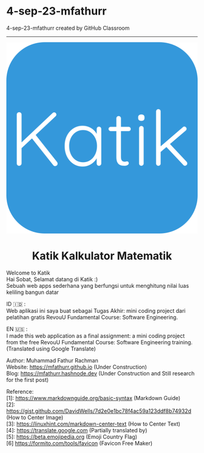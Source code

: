 # 4-sep-23-mfathurr
4-sep-23-mfathurr created by GitHub Classroom

---

<p align="center">
  <img src="/images/favicon.svg" alt="Icon Katik Kalkulator Matematik" />
</p>

<h1 align="center">Katik Kalkulator Matematik</h1>

Welcome to Katik  
Hai Sobat, Selamat datang di Katik :)  
Sebuah web apps sederhana yang berfungsi untuk menghitung nilai luas keliling bangun datar

ID 🇮🇩 :  
Web aplikasi ini saya buat sebagai Tugas Akhir: mini coding project dari pelatihan gratis RevouU Fundamental Course: Software Engineering.

EN 🇺🇸 :  
I made this web application as a final assignment: a mini coding project from the free RevouU Fundamental Course: Software Engineering training. (Translated using Google Translate)

Author: Muhammad Fathur Rachman  
Website: <a href="https://mfathurr.github.io" target="_blank">https://mfathurr.github.io (Under Construction)</a>  
Blog: <a href="https://mfathurr.hashnode.dev" target="_blank">https://mfathurr.hashnode.dev (Under Construction and Still research for the first post)</a>

Reference:  
[1]: <a href="https://www.markdownguide.org/basic-syntax" target="_blank">https://www.markdownguide.org/basic-syntax (Markdown Guide)</a>  
[2]: <a href="https://gist.github.com/DavidWells/7d2e0e1bc78f4ac59a123ddf8b74932d" target="_blank">https://gist.github.com/DavidWells/7d2e0e1bc78f4ac59a123ddf8b74932d (How to Center Image)</a>  
[3]: <a href="https://linuxhint.com/markdown-center-text/" target="_blank">https://linuxhint.com/markdown-center-text (How to Center Text)</a>  
[4]: <a href="https://translate.google.com" target="_blank">https://translate.google.com (Partially translated by)</a>  
[5]: <a href="https://beta.emojipedia.org" target="_blank">https://beta.emojipedia.org (Emoji Country Flag)</a>  
[6] <a href="https://formito.com/tools/favicon" target="_blank">https://formito.com/tools/favicon (Favicon Free Maker)</a>
